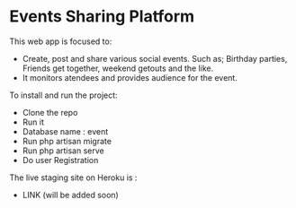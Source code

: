 <p align="center"><h1>Events Sharing Platform</h1></p>

This web app is focused to:
- Create, post and share various social events. Such as; Birthday parties, Friends get together, weekend getouts and the like.
- It monitors atendees and provides audience for the event.

To install and run the project:
- Clone the repo
- Run it
- Database name : event
- Run php artisan migrate
- Run php artisan serve
- Do user Registration

The live staging site on Heroku is :
- LINK (will be added soon)
